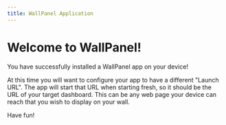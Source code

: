 ```yaml
---
title: WallPanel Application
---
```


# Welcome to WallPanel!
You have successfully installed a WallPanel app on your device!

At this time you will want to configure your app to have a different "Launch URL". The app will start that URL when starting fresh, so it should be the URL of your target dashboard. This can be any web page your device can reach that you wish to display on your wall.

Have fun!
